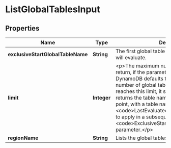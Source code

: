

# ListGlobalTablesInput


## Properties

| Name | Type | Description | Notes |
|------------ | ------------- | ------------- | -------------|
|**exclusiveStartGlobalTableName** | **String** | The first global table name that this operation will evaluate. |  [optional] |
|**limit** | **Integer** | &lt;p&gt;The maximum number of table names to return, if the parameter is not specified DynamoDB defaults to 100.&lt;/p&gt; &lt;p&gt;If the number of global tables DynamoDB finds reaches this limit, it stops the operation and returns the table names collected up to that point, with a table name in the &lt;code&gt;LastEvaluatedGlobalTableName&lt;/code&gt; to apply in a subsequent operation to the &lt;code&gt;ExclusiveStartGlobalTableName&lt;/code&gt; parameter.&lt;/p&gt; |  [optional] |
|**regionName** | **String** | Lists the global tables in a specific Region. |  [optional] |



